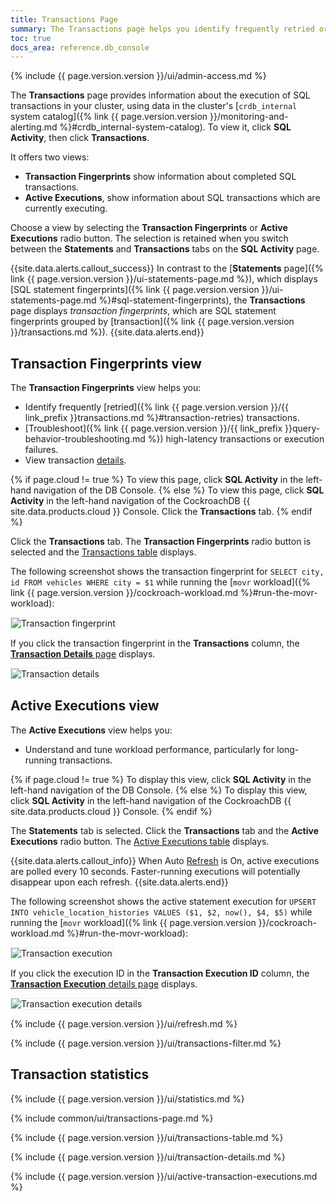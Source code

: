 ```yaml
---
title: Transactions Page
summary: The Transactions page helps you identify frequently retried or high latency transactions and view transaction details.
toc: true
docs_area: reference.db_console
---
```


{% include {{ page.version.version }}/ui/admin-access.md %}

The **Transactions** page provides information about the execution of SQL transactions in your cluster, using data in the cluster's [`crdb_internal` system catalog]({% link {{ page.version.version }}/monitoring-and-alerting.md %}#crdb_internal-system-catalog). To view it, click **SQL Activity**, then click **Transactions**.

It offers two views:

- **Transaction Fingerprints** show information about completed SQL transactions.
- **Active Executions**, show information about SQL transactions which are currently executing.

Choose a view by selecting the **Transaction Fingerprints** or **Active Executions** radio button. The selection is retained when you switch between the **Statements** and **Transactions** tabs on the **SQL Activity** page.

{{site.data.alerts.callout_success}}
In contrast to the [**Statements** page]({% link {{ page.version.version }}/ui-statements-page.md %}), which displays [SQL statement fingerprints]({% link {{ page.version.version }}/ui-statements-page.md %}#sql-statement-fingerprints), the **Transactions** page displays _transaction fingerprints_, which are SQL statement fingerprints grouped by [transaction]({% link {{ page.version.version }}/transactions.md %}).
{{site.data.alerts.end}}

## Transaction Fingerprints view

The **Transaction Fingerprints** view helps you:

- Identify frequently [retried]({% link {{ page.version.version }}/{{ link_prefix }}transactions.md %}#transaction-retries) transactions.
- [Troubleshoot]({% link {{ page.version.version }}/{{ link_prefix }}query-behavior-troubleshooting.md %}) high-latency transactions or execution failures.
- View transaction [details](#transaction-details-page).

{% if page.cloud != true %}
To view this page, click **SQL Activity** in the left-hand navigation of the DB Console.
{% else %}
To view this page, click **SQL Activity** in the left-hand navigation of the CockroachDB {{ site.data.products.cloud }} Console. Click the **Transactions** tab.
{% endif %}

Click the **Transactions** tab. The **Transaction Fingerprints** radio button is selected and the [Transactions table](#transactions-table) displays.

The following screenshot shows the transaction fingerprint for `SELECT city, id FROM vehicles WHERE city = $1` while running the [`movr` workload]({% link {{ page.version.version }}/cockroach-workload.md %}#run-the-movr-workload):

<img src="{{ 'images/v23.2/transaction-fingerprint.png' | relative_url }}" alt="Transaction fingerprint" style="border:1px solid #eee;max-width:100%" />

If you click the transaction fingerprint in the **Transactions** column, the [**Transaction Details** page](#transaction-details-page) displays.

<img src="{{ 'images/v23.2/transaction-details.png' | relative_url }}" alt="Transaction details" style="border:1px solid #eee;max-width:100%" />

## Active Executions view

The **Active Executions** view helps you:

- Understand and tune workload performance, particularly for long-running transactions.

{% if page.cloud != true %}
To display this view, click **SQL Activity** in the left-hand navigation of the DB Console.
{% else %}
To display this view, click **SQL Activity** in the left-hand navigation of the CockroachDB {{ site.data.products.cloud }} Console.
{% endif %}

The **Statements** tab is selected. Click the **Transactions** tab and the **Active Executions** radio button. The [Active Executions table](#active-executions-table) displays.

{{site.data.alerts.callout_info}}
When Auto [Refresh](#refresh) is On, active executions are polled every 10 seconds. Faster-running executions will potentially disappear upon each refresh.
{{site.data.alerts.end}}

The following screenshot shows the active statement execution for `UPSERT INTO vehicle_location_histories VALUES ($1, $2, now(), $4, $5)` while running the [`movr` workload]({% link {{ page.version.version }}/cockroach-workload.md %}#run-the-movr-workload):

<img src="{{ 'images/v23.2/transaction-execution.png' | relative_url }}" alt="Transaction execution" style="border:1px solid #eee;max-width:100%" />

If you click the execution ID in the **Transaction Execution ID** column, the [**Transaction Execution** details page](#transaction-execution-details-page) displays.

<img src="{{ 'images/v23.2/transaction-execution-details.png' | relative_url }}" alt="Transaction execution details" style="border:1px solid #eee;max-width:100%" />

{% include {{ page.version.version }}/ui/refresh.md %}

{% include {{ page.version.version }}/ui/transactions-filter.md %}

## Transaction statistics

{% include {{ page.version.version }}/ui/statistics.md %}

{% include common/ui/transactions-page.md %}

{% include {{ page.version.version }}/ui/transactions-table.md %}

{% include {{ page.version.version }}/ui/transaction-details.md %}

{% include {{ page.version.version }}/ui/active-transaction-executions.md %}
